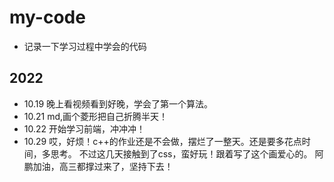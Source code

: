 # my-code
- 记录一下学习过程中学会的代码
## 2022
- 10.19 晚上看视频看到好晚，学会了第一个算法。
- 10.21 md,画个菱形把自己折腾半天！
- 10.22 开始学习前端，冲冲冲！
- 10.29 哎，好烦！c++的作业还是不会做，摆烂了一整天。还是要多花点时间，多思考。
不过这几天接触到了css，蛮好玩！跟着写了这个画爱心的。
阿鹏加油，高三都撑过来了，坚持下去！
